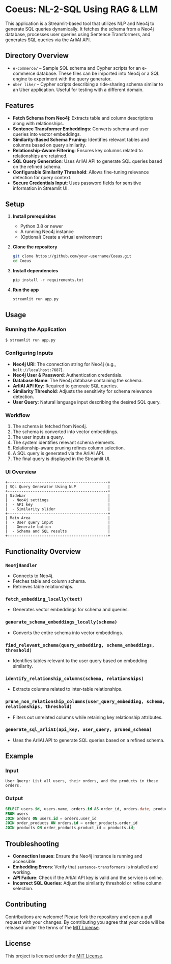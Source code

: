 # Coeus: NL-2-SQL Using RAG & LLM

This application is a Streamlit-based tool that utilizes NLP and Neo4j to generate SQL queries dynamically. It fetches the schema from a Neo4j database, processes user queries using Sentence Transformers, and generates SQL queries via the ArliAI API.

## Directory Overview

- `e-commerce/` – Sample SQL schema and Cypher scripts for an e-commerce database. These files can be imported into Neo4j or a SQL engine to experiment with the query generator.
- `uber like/` – Cypher scripts describing a ride‑sharing schema similar to an Uber application. Useful for testing with a different domain.

## Features
- **Fetch Schema from Neo4j**: Extracts table and column descriptions along with relationships.
- **Sentence Transformer Embeddings**: Converts schema and user queries into vector embeddings.
- **Similarity-Based Schema Pruning**: Identifies relevant tables and columns based on query similarity.
- **Relationship-Aware Filtering**: Ensures key columns related to relationships are retained.
- **SQL Query Generation**: Uses ArliAI API to generate SQL queries based on the refined schema.
- **Configurable Similarity Threshold**: Allows fine-tuning relevance detection for query context.
- **Secure Credentials Input**: Uses password fields for sensitive information in Streamlit UI.

## Setup

1. **Install prerequisites**
   - Python 3.8 or newer
   - A running Neo4j instance
   - (Optional) Create a virtual environment

2. **Clone the repository**
   ```sh
   git clone https://github.com/your-username/Coeus.git
   cd Coeus
   ```

3. **Install dependencies**
   ```sh
   pip install -r requirements.txt
   ```

4. **Run the app**
   ```sh
   streamlit run app.py
   ```

## Usage

### Running the Application
```sh
$ streamlit run app.py
```

### Configuring Inputs
- **Neo4j URI**: The connection string for Neo4j (e.g., `bolt://localhost:7687`).
- **Neo4j User & Password**: Authentication credentials.
- **Database Name**: The Neo4j database containing the schema.
- **ArliAI API Key**: Required to generate SQL queries.
- **Similarity Threshold**: Adjusts the sensitivity for schema relevance detection.
- **User Query**: Natural language input describing the desired SQL query.

### Workflow
1. The schema is fetched from Neo4j.
2. The schema is converted into vector embeddings.
3. The user inputs a query.
4. The system identifies relevant schema elements.
5. Relationship-aware pruning refines column selection.
6. A SQL query is generated via the ArliAI API.
7. The final query is displayed in the Streamlit UI.

### UI Overview
```
+--------------------------------------------+
| SQL Query Generator Using NLP              |
+--------------------------------------------+
| Sidebar                                    |
|  - Neo4j settings                          |
|  - API key                                 |
|  - Similarity slider                       |
+--------------------------------------------+
| Main Area                                  |
|  - User query input                        |
|  - Generate button                         |
|  - Schema and SQL results                  |
+--------------------------------------------+
```

## Functionality Overview

### `Neo4jHandler`
- Connects to Neo4j.
- Fetches table and column schema.
- Retrieves table relationships.

### `fetch_embedding_locally(text)`
- Generates vector embeddings for schema and queries.

### `generate_schema_embeddings_locally(schema)`
- Converts the entire schema into vector embeddings.

### `find_relevant_schema(query_embedding, schema_embeddings, threshold)`
- Identifies tables relevant to the user query based on embedding similarity.

### `identify_relationship_columns(schema, relationships)`
- Extracts columns related to inter-table relationships.

### `prune_non_relationship_columns(user_query_embedding, schema, relationships, threshold)`
- Filters out unrelated columns while retaining key relationship attributes.

### `generate_sql_arliAI(api_key, user_query, pruned_schema)`
- Uses the ArliAI API to generate SQL queries based on a refined schema.

## Example

### Input
```plaintext
User Query: List all users, their orders, and the products in those orders.
```

### Output
```sql
SELECT users.id, users.name, orders.id AS order_id, orders.date, products.name AS product_name
FROM users
JOIN orders ON users.id = orders.user_id
JOIN order_products ON orders.id = order_products.order_id
JOIN products ON order_products.product_id = products.id;
```

## Troubleshooting

- **Connection Issues**: Ensure the Neo4j instance is running and accessible.
- **Embedding Errors**: Verify that `sentence-transformers` is installed and working.
- **API Failure**: Check if the ArliAI API key is valid and the service is online.
- **Incorrect SQL Queries**: Adjust the similarity threshold or refine column selection.

## Contributing

Contributions are welcome! Please fork the repository and open a pull request with your changes.
By contributing you agree that your code will be released under the terms of the
[MIT License](LICENSE).

## License
This project is licensed under the [MIT License](LICENSE).

